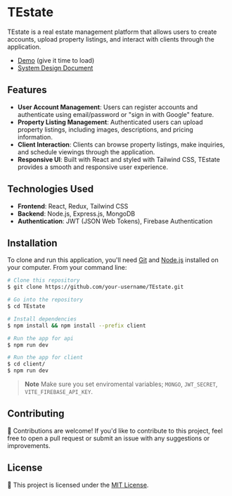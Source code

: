 # TEstate

TEstate is a real estate management platform that allows users to create accounts, upload property listings, and interact with clients through the application.
- [Demo](https://testate.onrender.com/) (give it time to load)
- [System Design Document](https://woolly-society-a2b.notion.site/System-Design-Document-TEstate-9258aa398b864ec38566850ccaf70175?pvs=4)
## Features

- **User Account Management**: Users can register accounts and authenticate using email/password or "sign in with Google" feature.
- **Property Listing Management**: Authenticated users can upload property listings, including images, descriptions, and pricing information.
- **Client Interaction**: Clients can browse property listings, make inquiries, and schedule viewings through the application.
- **Responsive UI**: Built with React and styled with Tailwind CSS, TEstate provides a smooth and responsive user experience.

## Technologies Used

- **Frontend**: React, Redux, Tailwind CSS
- **Backend**: Node.js, Express.js, MongoDB
- **Authentication**: JWT (JSON Web Tokens), Firebase Authentication

## Installation

To clone and run this application, you'll need [Git](https://git-scm.com) and [Node.js](https://nodejs.org/en/download/) installed on your computer. From your command line:

```bash
# Clone this repository
$ git clone https://github.com/your-username/TEstate.git

# Go into the repository
$ cd TEstate

# Install dependencies
$ npm install && npm install --prefix client

# Run the app for api
$ npm run dev

# Run the app for client
$ cd client/
$ npm run dev
```
> **Note**
> Make sure you set enviromental variables; `MONGO`, `JWT_SECRET`, `VITE_FIREBASE_API_KEY`.

## Contributing

🙌 Contributions are welcome! If you'd like to contribute to this project, feel free to open a pull request or submit an issue with any suggestions or improvements.

## License

📄 This project is licensed under the [MIT License](LICENSE).
